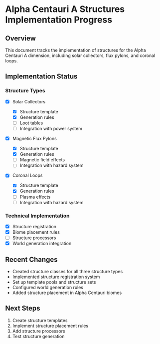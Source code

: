 # Alpha Centauri A Structures Implementation Progress

## Overview

This document tracks the implementation of structures for the Alpha Centauri A dimension, including solar collectors, flux pylons, and coronal loops.

## Implementation Status

### Structure Types

- [x] Solar Collectors

  - [x] Structure template
  - [x] Generation rules
  - [ ] Loot tables
  - [ ] Integration with power system

- [x] Magnetic Flux Pylons

  - [x] Structure template
  - [x] Generation rules
  - [ ] Magnetic field effects
  - [ ] Integration with hazard system

- [x] Coronal Loops
  - [x] Structure template
  - [x] Generation rules
  - [ ] Plasma effects
  - [ ] Integration with hazard system

### Technical Implementation

- [x] Structure registration
- [x] Biome placement rules
- [ ] Structure processors
- [x] World generation integration

## Recent Changes

- Created structure classes for all three structure types
- Implemented structure registration system
- Set up template pools and structure sets
- Configured world generation rules
- Added structure placement in Alpha Centauri biomes

## Next Steps

1. Create structure templates
2. Implement structure placement rules
3. Add structure processors
4. Test structure generation
